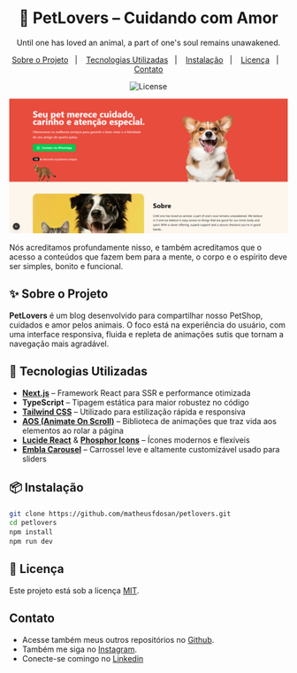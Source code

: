<h1 align="center"> 🐾 PetLovers – Cuidando com Amor </h1>

<p align="center">
Until one has loved an animal, a part of one's soul remains unawakened.
</p>

<p align="center">
  <a href="#-sobre-o-projeto">Sobre o Projeto</a>&nbsp;&nbsp;&nbsp;|&nbsp;&nbsp;&nbsp;
  <a href="#-tecnologias-utilizadas">Tecnologias Utilizadas</a>&nbsp;&nbsp;&nbsp;|&nbsp;&nbsp;&nbsp;
  <a href="#-instalação">Instalação</a>&nbsp;&nbsp;&nbsp;|&nbsp;&nbsp;&nbsp;
  <a href="#-licença">Licença</a>&nbsp;&nbsp;&nbsp;|&nbsp;&nbsp;&nbsp;
  <a href="#-contato">Contato</a>
</p>

<p align="center">
  <img alt="License" src="https://img.shields.io/static/v1?label=license&message=MIT&color=49AA26&labelColor=000000">
</p>

![preview](.github/preview.png)
<br>

Nós acreditamos profundamente nisso, e também acreditamos que o acesso a conteúdos que fazem bem para a mente, o corpo e o espírito deve ser simples, bonito e funcional.

## ✨ Sobre o Projeto

**PetLovers** é um blog desenvolvido para compartilhar nosso PetShop, cuidados e amor pelos animais. O foco está na experiência do usuário, com uma interface responsiva, fluida e repleta de animações sutis que tornam a navegação mais agradável.

## 🧪 Tecnologias Utilizadas

* **[Next.js](https://nextjs.org/)** – Framework React para SSR e performance otimizada
* **TypeScript** – Tipagem estática para maior robustez no código
* **[Tailwind CSS](https://tailwindcss.com/)** – Utilizado para estilização rápida e responsiva
* **[AOS (Animate On Scroll)](https://michalsnik.github.io/aos/)** – Biblioteca de animações que traz vida aos elementos ao rolar a página
* **[Lucide React](https://lucide.dev/)** & **[Phosphor Icons](https://phosphoricons.com/)** – Ícones modernos e flexíveis
* **[Embla Carousel](https://www.embla-carousel.com/)** – Carrossel leve e altamente customizável usado para sliders

## 📦 Instalação

```bash
git clone https://github.com/matheusfdosan/petlovers.git
cd petlovers
npm install
npm run dev
```

## 🐶 Licença

Este projeto está sob a licença [MIT](LICENSE).

## Contato

- Acesse também meus outros repositórios no [Github](https://github.com/matheusfdosan?tab=repositories).
- Também me siga no [Instagram](https://instagram.com/matheusfdosan).
- Conecte-se comingo no [Linkedin](https://www.linkedin.com/in/matheusfaus/)